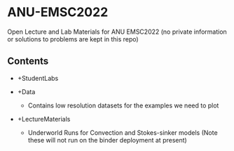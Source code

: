 # ANU-EMSC2022

Open Lecture and Lab Materials for ANU EMSC2022 (no private information or solutions to problems are kept in this repo)

## Contents

  - +StudentLabs


  - +Data
    - Contains low resolution datasets for the examples we need to plot

  - +LectureMaterials
    - Underworld Runs for Convection and Stokes-sinker models (Note these will not run on the binder deployment at present)
